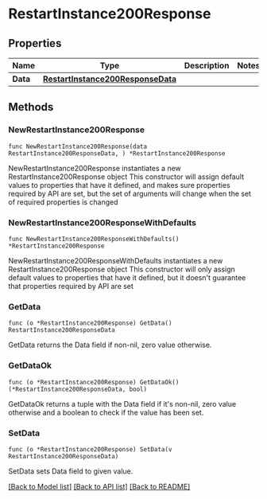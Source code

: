 # RestartInstance200Response

## Properties

Name | Type | Description | Notes
------------ | ------------- | ------------- | -------------
**Data** | [**RestartInstance200ResponseData**](RestartInstance200ResponseData.md) |  | 

## Methods

### NewRestartInstance200Response

`func NewRestartInstance200Response(data RestartInstance200ResponseData, ) *RestartInstance200Response`

NewRestartInstance200Response instantiates a new RestartInstance200Response object
This constructor will assign default values to properties that have it defined,
and makes sure properties required by API are set, but the set of arguments
will change when the set of required properties is changed

### NewRestartInstance200ResponseWithDefaults

`func NewRestartInstance200ResponseWithDefaults() *RestartInstance200Response`

NewRestartInstance200ResponseWithDefaults instantiates a new RestartInstance200Response object
This constructor will only assign default values to properties that have it defined,
but it doesn't guarantee that properties required by API are set

### GetData

`func (o *RestartInstance200Response) GetData() RestartInstance200ResponseData`

GetData returns the Data field if non-nil, zero value otherwise.

### GetDataOk

`func (o *RestartInstance200Response) GetDataOk() (*RestartInstance200ResponseData, bool)`

GetDataOk returns a tuple with the Data field if it's non-nil, zero value otherwise
and a boolean to check if the value has been set.

### SetData

`func (o *RestartInstance200Response) SetData(v RestartInstance200ResponseData)`

SetData sets Data field to given value.



[[Back to Model list]](../README.md#documentation-for-models) [[Back to API list]](../README.md#documentation-for-api-endpoints) [[Back to README]](../README.md)


